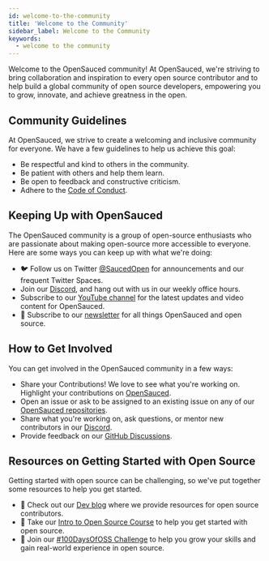 ```yaml
---
id: welcome-to-the-community
title: 'Welcome to the Community'
sidebar_label: Welcome to the Community
keywords:
  - welcome to the community
---
```


Welcome to the OpenSauced community! At OpenSauced, we're striving to bring collaboration and inspiration to every open source contributor and to help build a global community of open source developers, empowering you to grow, innovate, and achieve greatness in the open.

## Community Guidelines

At OpenSauced, we strive to create a welcoming and inclusive community for everyone. We have a few guidelines to help us achieve this goal:

- Be respectful and kind to others in the community.
- Be patient with others and help them learn.
- Be open to feedback and constructive criticism.
- Adhere to the [Code of Conduct](https://github.com/open-sauced/.github/blob/main/CODE_OF_CONDUCT.md).

## Keeping Up with OpenSauced

The OpenSauced community is a group of open-source enthusiasts who are passionate about making open-source more accessible to everyone. Here are some ways you can keep up with what we're doing:

- 🐦 Follow us on Twitter [@SaucedOpen](https://twitter.com/saucedopen) for announcements and our frequent Twitter Spaces.
- Join our [Discord](https://discord.gg/opensauced), and hang out with us in our weekly office hours.
- Subscribe to our [YouTube channel](https://www.youtube.com/@OpenSauced) for the latest updates and video content for OpenSauced.
- 📰 Subscribe to our [newsletter](https://news.opensauced.pizza/#/portal/signup) for all things OpenSauced and open source.

## How to Get Involved

You can get involved in the OpenSauced community in a few ways:

- Share your Contributions! We love to see what you're working on. Highlight your contributions on [OpenSauced](https://app.opensauced.pizza/feed).
- Open an issue or ask to be assigned to an existing issue on any of our [OpenSauced repositories](https://github.com/open-sauced).
- Share what you're working on, ask questions, or mentor new contributors in our [Discord](https://discord.gg/opensauced).
- Provide feedback on our [GitHub Discussions](https://github.com/orgs/open-sauced/discussions).

## Resources on Getting Started with Open Source

Getting started with open source can be challenging, so we've put together some resources to help you get started.

- 📝 Check out our [Dev blog](https://dev.to/opensauced) where we provide resources for open source contributors.
- 📖 Take our [Intro to Open Source Course](https://intro.opensauced.pizza/#/) to help you get started with open source.
- 📅 Join our [#100DaysOfOSS Challenge](https://docs.opensauced.pizza/community/100-days-of-oss/) to help you grow your skills and gain real-world experience in open source.

